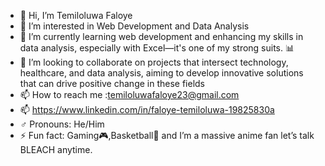 - 👋 Hi, I’m Temiloluwa Faloye
- 👀 I’m interested in Web Development and Data Analysis 
- 📖 I’m currently learning web development and enhancing my skills in data analysis, especially with Excel—it's one of my strong suits. 📊
- 💞️ I’m looking to collaborate on projects that intersect technology, healthcare, and data analysis, aiming to develop innovative solutions that can drive positive change in these fields
- 📫 How to reach me :temiloluwafaloye23@gmail.com
- 📫 https://www.linkedin.com/in/faloye-temiloluwa-19825830a
- ♂️ Pronouns: He/Him
- ⚡ Fun fact: Gaming🎮,Basketball🏀 and I’m a massive anime fan let’s talk BLEACH anytime.

<!---
Tomlander23/Tomlander23 is a ✨ special ✨ repository because its `README.md` (this file) appears on your GitHub profile.
You can click the Preview link to take a look at your changes.
--->
